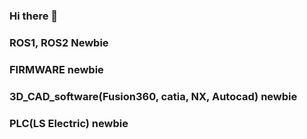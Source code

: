 ### Hi there 👋
### ROS1, ROS2 Newbie
### FIRMWARE newbie
### 3D_CAD_software(Fusion360, catia, NX, Autocad) newbie
### PLC(LS Electric) newbie
###

<!--
**RohWS/RohWS** is a ✨ _special_ ✨ repository because its `README.md` (this file) appears on your GitHub profile.

Here are some ideas to get you started:

- 🔭 I’m currently working on ...
- 🌱 I’m currently learning ...
- 👯 I’m looking to collaborate on ...
- 🤔 I’m looking for help with ...
- 💬 Ask me about ...
- 📫 How to reach me: ...
- 😄 Pronouns: ...
- ⚡ Fun fact: ...
-->
